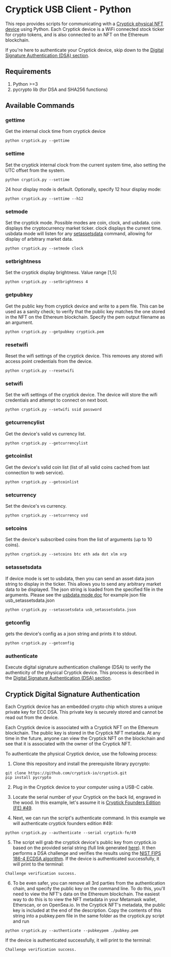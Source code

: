 # Cryptick USB Client - Python

This repo provides scripts for communicating with a [Cryptick physical NFT device](https://cryptick.io) using Python.  Each Cryptick device is a WiFi connected stock ticker for crypto tokens, and is also connected to an NFT on the Ethereum blockchain.

If you're here to authenticate your Cryptick device, skip down to the [Digital Signature Authentication (DSA) section](#Cryptick-Digital-Signature-Authentication).

## Requirements

1. Python >=3
2. pycrypto lib (for DSA and SHA256 functions)

## Available Commands

### gettime
Get the internal clock time from cryptick device

```python cryptick.py --gettime```

### settime
Set the cryptick internal clock from the current system time, also setting the UTC offset from the system.

```python cryptick.py --settime```

24 hour display mode is default.  Optionally, specify 12 hour display mode:

```python cryptick.py --settime --h12```

### setmode
Set the cryptick mode.  Possible modes are coin, clock, and usbdata.  coin displays the cryptocurrency market ticker.  clock displays the current time.  usbdata mode will listen for any [setassetsdata](#setassetsdata) command, allowing for display of arbitrary market data.

```python cryptick.py --setmode clock```

### setbrightness
Set the cryptick display brightness.  Value range [1,5]

```python cryptick.py --setbrightness 4```

### getpubkey
Get the public key from cryptick device and write to a pem file.  This can be used as a sanity check; to verify that the public key matches the one stored in the NFT on the Ethereum blockchain.  Specify the pem output filename as an argument.

```python cryptick.py --getpubkey cryptick.pem```

### resetwifi
Reset the wifi settings of the cryptick device.  This removes any stored wifi access point credentials from the device.

```python cryptick.py --resetwifi```

### setwifi
Set the wifi settings of the cryptick device.  The device will store the wifi credentials and attempt to connect on next boot.

```python cryptick.py --setwifi ssid password```

### getcurrencylist
Get the device's valid vs currency list.

```python cryptick.py --getcurrencylist```

### getcoinlist
Get the device's valid coin list (list of all valid coins cached from last connection to web service).

```python cryptick.py --getcoinlist```

### setcurrency
Set the device's vs currency.

```python cryptick.py --setcurrency usd```

### setcoins
Set the device's subscribed coins from the list of arguments (up to 10 coins).

```python cryptick.py --setcoins btc eth ada dot xlm xrp```

### setassetsdata
If device mode is set to usbdata, then you can send an asset data json string to display in the ticker.  This allows you to send any arbitrary market data to be displayed.  The json string is loaded from the specified file in the arguments.  Please see the [usbdata mode doc](usbdata_mode.md) for example json file usb_setassetsdata.json

```python cryptick.py --setassetsdata usb_setassetsdata.json```

### getconfig
gets the device's config as a json string and prints it to stdout.  

```python cryptick.py --getconfig```

### authenticate
Execute digital signature authentication challenge (DSA) to verify the authenticity of the physical Cryptick device.  This process is described in the [Digital Signature Authentication (DSA) section](#Cryptick-Digital-Signature-Authentication).


## Cryptick Digital Signature Authentication

Each Cryptick device has an embedded crypto chip which stores a unique private key for ECC DSA.  This private key is securely stored and cannot be read out from the device.  

Each Cryptick device is associated with a Cryptick NFT on the Ethereum blockchain.  The public key is stored in the Cryptick NFT metadata.  At any time in the future, anyone can view the Cryptick NFT on the blockchain and see that it is associated with the owner of the Cryptick NFT.  

To authenticate the physical Cryptick device, use the following process:

1. Clone this repository and install the prerequisite library pycrypto:

```
git clone https://github.com/cryptick-io/cryptick.git
pip install pycrypto
```

2. Plug in the Cryptick device to your computer using a USB-C cable.  

3. Locate the serial number of your Cryptick on the back lid, engraved in the wood.  In this example, let's assume it is [Cryptick Founders Edition (FE) #49](https://cryptick.io/cryptick-fe-49).

4. Next, we can run the script's authenticate command.  In this example we will authenticate cryptick founders edition #49:

```python cryptick.py --authenticate --serial cryptick-fe/49```

5. The script will grab the cryptick device's public key from cryptick.io based on the provided serial string (full link generated [here](https://cryptick.io/cryptick-fe/49/publickey.pem)).  It then performs a DSA challenge and verifies the results using the [NIST FIPS 186-4 ECDSA algorithm](https://csrc.nist.gov/CSRC/media/Projects/Cryptographic-Algorithm-Validation-Program/documents/dss2/dsa2vs.pdf).  If the device is authenticated successfully, it will print to the terminal:

```Challenge verification success.```

6. To be even safer, you can remove all 3rd parties from the authentication chain, and specify the public key on the command line.  To do this, you'll need to view the NFT's data on the Ethereum blockchain. The easiest way to do this is to view the NFT metadata in your Metamask wallet, Etherscan, or on OpenSea.io.  In the Cryptick NFT's metadata, the public key is included at the end of the description.  Copy the contents of this string into a pubkey.pem file in the same folder as the cryptick.py script and run

```python cryptick.py --authenticate --pubkeypem ./pubkey.pem```

If the device is authenticated successfully, it will print to the terminal:

```Challenge verification success.```
